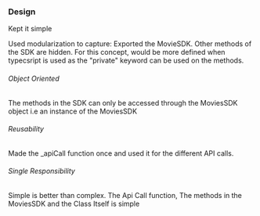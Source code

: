 ### Design
Kept it simple

Used modularization to capture: Exported the  MovieSDK. Other methods of the SDK are hidden. For this concept, would be more defined when typecsript is used as the "private" keyword can be used on the methods. 


###### Object Oriented
The methods in the SDK can only be accessed through the MoviesSDK object i.e an instance of the MoviesSDK


###### Reusability
Made the _apiCall function once and used it for the different API calls.

###### Single Responsibility
Simple is better than complex. The Api Call function, The methods in the MoviesSDK and the Class Itself is simple